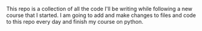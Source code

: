 This repo is a collection of all the code I'll be writing while following a new course that I
started. I am going to add and make changes to files and code to this repo every day and finish
my course on python.

